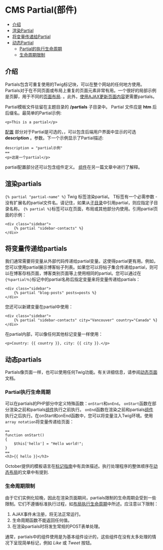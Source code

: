 # CMS Partial(部件)

- [介绍](#introduction)
- [渲染Partial](#rendering-partials)
- [将变量传递给Partial](#partial-variables)
- [动态Partial](#dynamic-partials)
    - [Partial的执行生命周期](#partial-life-cycle)
    - [生命周期限制](#life-cycle-limitations)

<a name="introduction"></a>
## 介绍

Partials包含可重复使用的Twig标记块，可以在整个网站的任何地方使用。Partials对于在不同页面或布局上重复的页面元素非常有用。一个很好的局部示例是页脚，用于不同的[页面布局](layouts). 。此外，[使用AJAX更新页面内容](../ajax/update-partials)更需要partials。

Partial模板文件驻留在主题目录的 **/partials** 子目录中。 Partial 文件应是 **htm** 后后缀名。最简单的Partial示例:

    <p>This is a partial</p>

[配置](themes#configuration-section) 部分对于Partial是可选的，，可以包含后端用户界面中显示的可选 **description** 。参数。下一个示例显示了Partial描述:

    description = "partial示例"
    ==
    <p>这是一个partial</p>

partial配置部分还可以包含组件定义。 [组件](components)在另一篇文章中进行了解释。

<a name="rendering-partials"></a>
## 渲染partials

`{% partial "partial-name" %}` Twig 标签渲染partial。 T标签有一个必需参数 - 没有扩展名的partial文件名。请记住，如果从[子目录](themes#subdirectories)中引用partial，则应指定子目录名称。  `{% partial %}`标签可以在页面，布局或其他部分内使用。引用partial页面的示例：

    <div class="sidebar">
        {% partial "sidebar-contacts" %}
    </div>

<a name="partial-variables"></a>
## 将变量传递给partials

我们通常需要将变量从外部代码传递给partial变量。这使得partial更有用。例如，您可以使用partial展示博客帖子列表。如果您可以将帖子集合传递给partial，则可以在博客存档页面，博客类别页面等上使用相同的partial。您可以通过在`{％partial％}`标记中的partial名称后指定变量来将变量传递给partials：
  
    <div class="sidebar">
        {% partial "blog-posts" posts=posts %}
    </div>

您还可以新建变量在partial中使用：

    <div class="sidebar">
        {% partial "sidebar-contacts" city="Vancouver" country="Canada" %}
    </div>

在partial内部，可以像任何其他标记变量一样使用：

    <p>Country: {{ country }}, city: {{ city }}.</p>


<a name="dynamic-partials"></a>
## 动态partials

Partials像页面一样，也可以使用任何Twig功能。有关详细信息，请参阅[动态页面](pages#dynamic-pages) 文档。

<a name="partial-life-cycle"></a>
### Partial执行生命周期

可以在partials的PHP部分中定义特殊函数：`onStart`和`onEnd`。 `onStart`函数在部分渲染之前和partials[组件](components)执行之前执行。 `onEnd`函数在渲染之前和partials[组件](components) 执行之后执行。在onStart和onEnd函数中，您可以将变量注入Twig环境。使用`array notation`将变量传递给页面：

    ==
    function onStart()
    {
        $this['hello'] = "Hello world!";
    }
    ==
    <h3>{{ hello }}</h3>

October提供的模板语言在[标记指南](../markup)中有具体描述。执行处理程序的整体顺序在[动态布局](layouts#dynamic-layouts)的文章中有提到.

<a name="life-cycle-limitations"></a>
### 生命周期限制

由于它们实例化较晚，因此在渲染页面期间，partials限制的生命周期会受到一些限制。它们不遵循标准执行过程，如[布局执行生命周期](layouts#dynamic-layouts)中所述。应注意以下限制：

1. AJAX事件未注册，将无法正常运行。
1. 生命周期函数不能返回任何值。
1. 在渲染partials时将发生常规的POST表单处理。

通常，partials中的组件使用是为基本组件设计的，这些组件在没有太多处理的情况下呈现简单标记，例如 *Like* 或 *Tweet* 按钮。